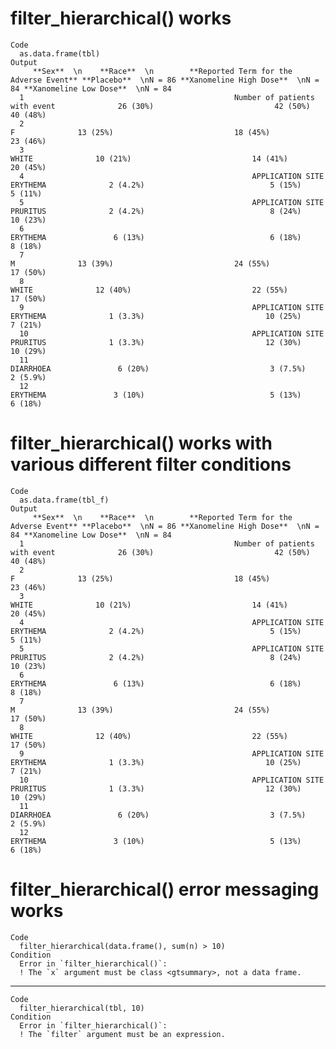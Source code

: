 # filter_hierarchical() works

    Code
      as.data.frame(tbl)
    Output
         **Sex**  \n    **Race**  \n        **Reported Term for the Adverse Event** **Placebo**  \nN = 86 **Xanomeline High Dose**  \nN = 84 **Xanomeline Low Dose**  \nN = 84
      1                                               Number of patients with event              26 (30%)                           42 (50%)                          40 (48%)
      2                                                                           F              13 (25%)                           18 (45%)                          23 (46%)
      3                                                                       WHITE              10 (21%)                           14 (41%)                          20 (45%)
      4                                                   APPLICATION SITE ERYTHEMA              2 (4.2%)                            5 (15%)                           5 (11%)
      5                                                   APPLICATION SITE PRURITUS              2 (4.2%)                            8 (24%)                          10 (23%)
      6                                                                    ERYTHEMA               6 (13%)                            6 (18%)                           8 (18%)
      7                                                                           M              13 (39%)                           24 (55%)                          17 (50%)
      8                                                                       WHITE              12 (40%)                           22 (55%)                          17 (50%)
      9                                                   APPLICATION SITE ERYTHEMA              1 (3.3%)                           10 (25%)                           7 (21%)
      10                                                  APPLICATION SITE PRURITUS              1 (3.3%)                           12 (30%)                          10 (29%)
      11                                                                  DIARRHOEA               6 (20%)                           3 (7.5%)                          2 (5.9%)
      12                                                                   ERYTHEMA               3 (10%)                            5 (13%)                           6 (18%)

# filter_hierarchical() works with various different filter conditions

    Code
      as.data.frame(tbl_f)
    Output
         **Sex**  \n    **Race**  \n        **Reported Term for the Adverse Event** **Placebo**  \nN = 86 **Xanomeline High Dose**  \nN = 84 **Xanomeline Low Dose**  \nN = 84
      1                                               Number of patients with event              26 (30%)                           42 (50%)                          40 (48%)
      2                                                                           F              13 (25%)                           18 (45%)                          23 (46%)
      3                                                                       WHITE              10 (21%)                           14 (41%)                          20 (45%)
      4                                                   APPLICATION SITE ERYTHEMA              2 (4.2%)                            5 (15%)                           5 (11%)
      5                                                   APPLICATION SITE PRURITUS              2 (4.2%)                            8 (24%)                          10 (23%)
      6                                                                    ERYTHEMA               6 (13%)                            6 (18%)                           8 (18%)
      7                                                                           M              13 (39%)                           24 (55%)                          17 (50%)
      8                                                                       WHITE              12 (40%)                           22 (55%)                          17 (50%)
      9                                                   APPLICATION SITE ERYTHEMA              1 (3.3%)                           10 (25%)                           7 (21%)
      10                                                  APPLICATION SITE PRURITUS              1 (3.3%)                           12 (30%)                          10 (29%)
      11                                                                  DIARRHOEA               6 (20%)                           3 (7.5%)                          2 (5.9%)
      12                                                                   ERYTHEMA               3 (10%)                            5 (13%)                           6 (18%)

# filter_hierarchical() error messaging works

    Code
      filter_hierarchical(data.frame(), sum(n) > 10)
    Condition
      Error in `filter_hierarchical()`:
      ! The `x` argument must be class <gtsummary>, not a data frame.

---

    Code
      filter_hierarchical(tbl, 10)
    Condition
      Error in `filter_hierarchical()`:
      ! The `filter` argument must be an expression.

